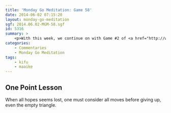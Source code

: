 ```yaml
---
title: 'Monday Go Meditation: Game 58'
date: 2014-06-02 07:15:20
layout: monday-go-meditation
sgf: 2014.06.02-MGM-58.sgf
id: 5316
summary: >
	<p>With this week, we continue on with Game #2 of <a href="http://www.thegochallenge.blogspot.com.au/2014/04/april-challenge.html">Maaike's April Challenge</a>! Even though the game ended up culminating into a rather large capturing race, I felt that my decisions leading up to it were calm as a whole. Instead of trying to turn it into a capturing race from the beginning, there were a number of times when I would offer the possibility of a peaceful resolution. So in that regard, I believe that I was successful in playing a calm game. Hopefully you'll think so too!</p>
categories:
	- Commentaries
	- Monday Go Meditation
tags:
	- kifu
	- maaike
---
```


## One Point Lesson

When all hopes seems lost, one must consider all moves before giving up, even the empty triangle.
